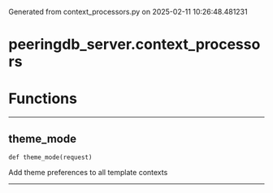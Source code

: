 Generated from context_processors.py on 2025-02-11 10:26:48.481231

# peeringdb_server.context_processors

# Functions
---

## theme_mode
`def theme_mode(request)`

Add theme preferences to all template contexts

---
